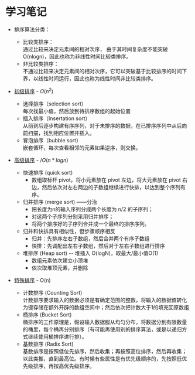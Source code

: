 # 学习笔记

+ 排序算法分类：
    + 比较类排序：<br/>
通过比较来决定元素间的相对次序， 由于其时间复杂度不能突破O(nlogn)，因此也称为非线性时间比较类排序。
    + 非比较类排序：<br/>
不通过比较来决定元素间的相对次序，它可以突破基于比较排序的时间下界，以线性时间运行，因此也称为线性时间非比较类排序。

+ [初级排序](https://www.cnblogs.com/onepixel/p/7674659.html "打开排序的动态图解") - $O(n^2)$
    + 选择排序（selection sort）<br>
    每次找最小值，然后放到待排序数组的起始位置
    + 插入排序（Insertation sort）<br>
    从前到后逐步构建有序序列，对于未排序的数据，在已排序序列中从后向前扫描，找到相应位置并插入。
    + 冒泡排序（bubble sort）<br>
    嵌套循环，每次查看相邻的元素如果逆序，则交换。

+ [高级排序]() - $/O(n*logn)$
    + 快速排序 (quick sort) <br>
        + 数组取标杆 pivot，将小元素放在 pivot 左边，将大元素放在 pivot 右边，然后依次对左右两边的子数组继续进行快排，以达到整个序列有序。
    + 归并排序 (merge sort) ——分治 <br> 
        + 把长度为n的输入序列分成两个长度为 n/2 的子序列；
        + 对这两个子序列分别采用归并排序；
        + 将两个排序好的子序列合并成一个最终的排序序列。
    + 归并和快排具有相似性，但步骤顺序相反
        + 归并：先排序左右子数组，然后合并两个有序子数组
        + 快排：先调配出左右子数组，然后对于左右子数组进行排序 
    + 堆排序 (Heap sort) -- 堆插入 O(logN)，取最大/最小值O(1)
        + 数组元素依次建立小顶堆
        + 依次取堆顶元素，并删除

+ [特殊排序]() - O(n)
    + 计数排序 (Counting Sort) <br>
    计数排序要求输入的数据必须是有确定范围的整数，将输入的数据值转化为键存储在额外开辟的数组空间中；然后依次把计数大于1的填充回原数组
    + 桶排序 (Bucket Sort) <br>
    桶排序的工作原理是，假设输入数据服从均匀分布，将数据分到有限数量的桶里，每个桶再分别排序（有可能再使用别的排序算法，或是以递归方式继续使用桶排序进行排）。
    + 基数排序 (Radix Sort) <br>
    基数排序是按照低位先排序，然后收集；再按照高位排序，然后再收集；以此类推，直到最高位。有时候有些属性是有优先级顺序的，先按照低优先级排序，再按高优先级排序。
